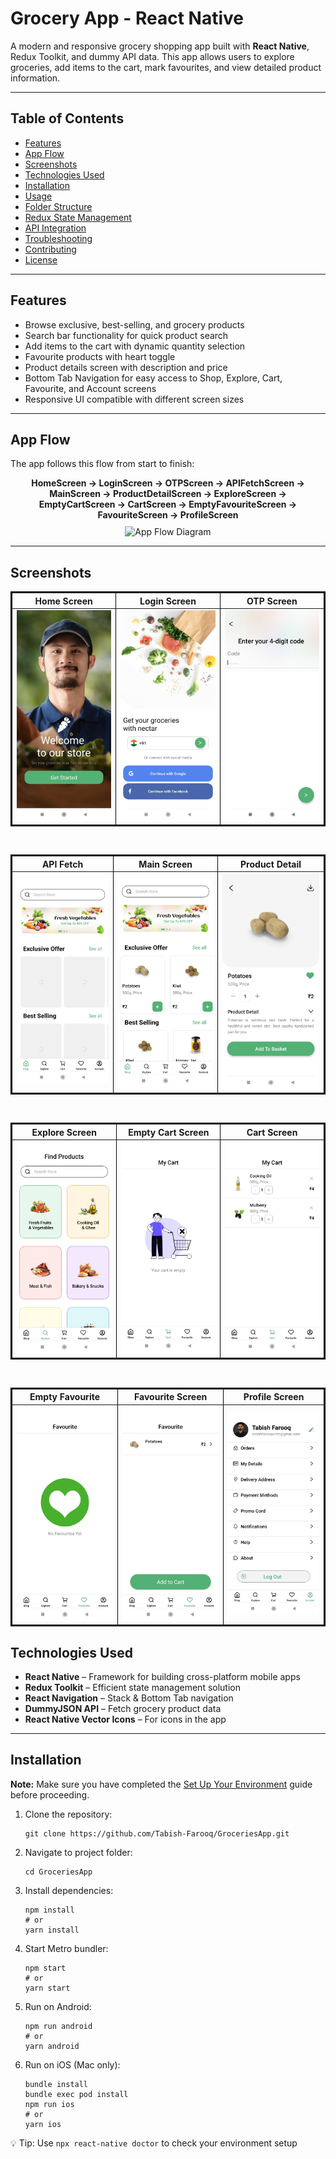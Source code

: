 # Grocery App - React Native

<p>A modern and responsive grocery shopping app built with <strong>React Native</strong>, Redux Toolkit, and dummy API data. This app allows users to explore groceries, add items to the cart, mark favourites, and view detailed product information.</p>

<hr />

## Table of Contents

<ul>
  <li><a href="#features">Features</a></li>
  <li><a href="#app-flow">App Flow</a></li>
  <li><a href="#screenshots">Screenshots</a></li>
  <li><a href="#technologies-used">Technologies Used</a></li>
  <li><a href="#installation">Installation</a></li>
  <li><a href="#usage">Usage</a></li>
  <li><a href="#folder-structure">Folder Structure</a></li>
  <li><a href="#redux-state-management">Redux State Management</a></li>
  <li><a href="#api-integration">API Integration</a></li>
  <li><a href="#troubleshooting">Troubleshooting</a></li>
  <li><a href="#contributing">Contributing</a></li>
  <li><a href="#license">License</a></li>
</ul>

<hr />

## Features

<ul>
  <li>Browse exclusive, best-selling, and grocery products</li>
  <li>Search bar functionality for quick product search</li>
  <li>Add items to the cart with dynamic quantity selection</li>
  <li>Favourite products with heart toggle</li>
  <li>Product details screen with description and price</li>
  <li>Bottom Tab Navigation for easy access to Shop, Explore, Cart, Favourite, and Account screens</li>
  <li>Responsive UI compatible with different screen sizes</li>
</ul>

<hr />

## App Flow

<p>The app follows this flow from start to finish:</p>

<div style="text-align:center;">
  <strong>HomeScreen → LoginScreen → OTPScreen → APIFetchScreen → MainScreen → ProductDetailScreen → ExploreScreen → EmptyCartScreen → CartScreen → EmptyFavouriteScreen → FavouriteScreen → ProfileScreen</strong>
</div>

<div style="text-align:center; margin-top:10px;">
  <img src="C:/Users/DELL/Downloads/projectSS/Screenshot (43).png" alt="App Flow Diagram" width="600"/>
</div>

<hr />

## Screenshots

<table border="2" bordercolor="black">
  <tr>
    <th align="center"><strong>Home Screen</strong></th>
    <th align="center"><strong>Login Screen</strong></th>
    <th align="center"><strong>OTP Screen</strong></th>
  </tr>
  <tr>
    <td align="center"><img src="./src/assets/screenshots/HomeScreen.jpg" width="250"/></td>
    <td align="center"><img src="./src/assets/screenshots/LoginScreen.jpg" width="250"/></td>
    <td align="center"><img src="./src/assets/screenshots/OTPScreen.jpg" width="250"/></td>
  </tr>
</table>

<br/>

<table border="2" bordercolor="black">
  <tr>
    <th align="center"><strong>API Fetch</strong></th>
    <th align="center"><strong>Main Screen</strong></th>
    <th align="center"><strong>Product Detail</strong></th>
  </tr>
  <tr>
    <td align="center"><img src="./src/assets/screenshots/apiFetchScreen.jpg" width="250"/></td>
    <td align="center"><img src="./src/assets/screenshots/MainScreen.jpg" width="250"/></td>
    <td align="center"><img src="./src/assets/screenshots/ProductDetailScreen.jpg" width="250"/></td>
  </tr>
</table>

<br/>

<table border="2" bordercolor="black">
  <tr>
    <th align="center"><strong>Explore Screen</strong></th>
    <th align="center"><strong>Empty Cart Screen</strong></th>
    <th align="center"><strong>Cart Screen</strong></th>
  </tr>
  <tr>
    <td align="center"><img src="./src/assets/screenshots/ExploreScreen.jpg" width="250"/></td>
    <td align="center"><img src="./src/assets/screenshots/EmptyCartScreen.jpg" width="250"/></td>
    <td align="center"><img src="./src/assets/screenshots/CartScreen.jpg" width="250"/></td>
  </tr>
</table>

<br/>

<table border="2" bordercolor="black">
  <tr>
    <th align="center"><strong>Empty Favourite</strong></th>
    <th align="center"><strong>Favourite Screen</strong></th>
    <th align="center"><strong>Profile Screen</strong></th>
  </tr>
  <tr>
    <td align="center"><img src="./src/assets/screenshots/EmptyFavouriteScreen.jpg" width="250"/></td>
    <td align="center"><img src="./src/assets/screenshots/FavouriteScreen.jpg" width="250"/></td>
    <td align="center"><img src="./src/assets/screenshots/ProfileScreen.jpg" width="250"/></td>
  </tr>
</table>







## Technologies Used

<ul>
  <li><strong>React Native</strong> – Framework for building cross-platform mobile apps</li>
  <li><strong>Redux Toolkit</strong> – Efficient state management solution</li>
  <li><strong>React Navigation</strong> – Stack & Bottom Tab navigation</li>
  <li><strong>DummyJSON API</strong> – Fetch grocery product data</li>
  <li><strong>React Native Vector Icons</strong> – For icons in the app</li>
</ul>

<hr />

## Installation

<p><strong>Note:</strong> Make sure you have completed the <a href="https://reactnative.dev/docs/environment-setup">Set Up Your Environment</a> guide before proceeding.</p>

<ol>
  <li>Clone the repository:
    <pre><code>git clone https://github.com/Tabish-Farooq/GroceriesApp.git</code></pre>
  </li>
  <li>Navigate to project folder:
    <pre><code>cd GroceriesApp</code></pre>
  </li>
  <li>Install dependencies:
    <pre><code>npm install
# or
yarn install</code></pre>
  </li>
  <li>Start Metro bundler:
    <pre><code>npm start
# or
yarn start</code></pre>
  </li>
  <li>Run on Android:
    <pre><code>npm run android
# or
yarn android</code></pre>
  </li>
  <li>Run on iOS (Mac only):
    <pre><code>bundle install
bundle exec pod install
npm run ios
# or
yarn ios</code></pre>
  </li>
</ol>

<p>💡 Tip: Use <code>npx react-native doctor</code> to check your environment setup</p>
